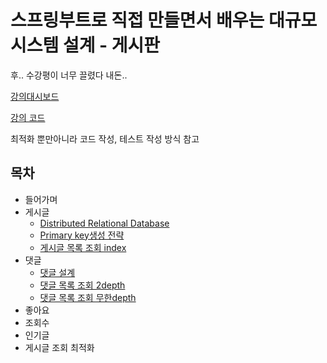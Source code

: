 # 스프링부트로 직접 만들면서 배우는 대규모 시스템 설계 - 게시판

후.. 수강평이 너무 끌렸다 내돈..

[강의대시보드](https://www.inflearn.com/course/%EC%8A%A4%ED%94%84%EB%A7%81%EB%B6%80%ED%8A%B8%EB%A1%9C-%EB%8C%80%EA%B7%9C%EB%AA%A8-%EC%8B%9C%EC%8A%A4%ED%85%9C%EC%84%A4%EA%B3%84-%EA%B2%8C%EC%8B%9C%ED%8C%90/dashboard)

[강의 코드](https://github.com/wjdrltjr5/kuke-board)

최적화 뿐만아니라 코드 작성, 테스트 작성 방식 참고

## 목차

-   들어가며
-   게시글
    -   [Distributed Relational Database](./게시글/Distributed%20Relational%20Database.md)
    -   [Primary key생성 전략](게시글/게시글%20Primary%20Key.md)
    -   [게시글 목록 조회 index](./게시글/게시글%20목록%20조회.md)
-   댓글
    -   [댓글 설계](./댓글/댓글%20설계.md)
    -   [댓글 목록 조회 2depth](./댓글/댓글%20목록%20조회%20-%202%20depth%20.md)
    -   [댓글 목록 조회 무한depth](./댓글/댓글%20목록%20조회%20-%20무한%20depth.md)
-   좋아요
-   조회수
-   인기글
-   게시글 조회 최적화
